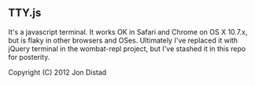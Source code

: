 ## TTY.js

It's a javascript terminal. It works OK in Safari and Chrome on OS X 10.7.x, but is flaky 
in other browsers and OSes. Ultimately I've replaced it with jQuery terminal in the wombat-repl 
project, but I've stashed it in this repo for posterity.


Copyright (C) 2012 Jon Distad
